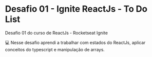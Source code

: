 # Desafio 01 - Ignite ReactJs - To Do List
Desafio 01 do curso de ReactJs - Rocketseat Ignite

💻 Nesse desafio aprendi a trabalhar com estados do ReactJs, aplicar conceitos do typescript e manipulação de arrays.
